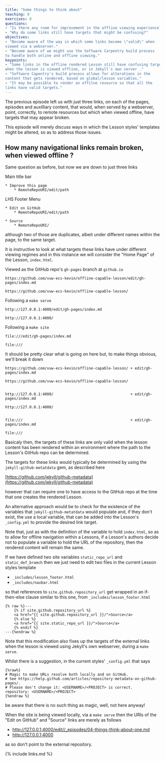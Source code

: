 ```yaml
---
title: "Some things to think about"
teaching: 0
exercises: 0
questions:
- "Is there any room for improvement in the offline viewing experience?"
- "Why do some links still have targets that might be confusing?"
objectives:
- "Become aware of the way in which some links become \"valid\" when
viewed via a webserver."
- "Become aware of we might use the Software Carpentry build process
to handle both online and offline viewing."
keypoints:
- "Some links in the offline rendered Lesson still have confusing targets
when the lesson is viewed offline, or in Jekyll's own server ."
- "Software Capentry's build process allows for alterations in the
content that gets rendered, based on global/lesson variables."
- "It may be possible to render an offilne resource so that all the
links have valid targets."
---
```


The previous  episode left us with just three links, on each of the pages,
episodes and auxilliary content, that would, when served by a webserver,
point, correctly, to remote resources but which when viewed offline, have
targets that may appear broken.  

This episode will merely discuss ways in which the Lesson styles'
templates might be altered, so as to address those issues.

## How many navigational links remain broken, when viewed offline ?

Same question as before, but now we are down to just three links

Main title bar
```
* Improve this page
    * RemoteRepoURI/edit/path
```


LHS Footer Menu
```
* Edit on GitHub
    * RemoteRepoURI/edit/path

* Source
    * RemoteRepoURI/
```
although two of those are duplicates, albeit under different names within
the page, to the same target.

It is instructive to look at what targets these links have under different
viewing regimes and in this instance we will consider the "Home Page" of
the Lesson, `index.html`.

Viewed as the GitHub repo's `gh-pages` branch at `github.io` 
```
https://github.com/vuw-ecs-kevin/offline-capable-lesson/edit/gh-pages/index.md

https://github.com/vuw-ecs-kevin/offline-capable-lesson/
```
Following a `make serve`
```
http://127.0.0.1:4000/edit/gh-pages/index.md

http://127.0.0.1:4000/
```
Following a `make site`
```
file:///edit/gh-pages/index.md

file:///
```

It should be pretty clear what is going on here but, to make things
obvious, we'll break it down

```
https://github.com/vuw-ecs-kevin/offline-capable-lesson/ + edit/gh-pages/index.md

https://github.com/vuw-ecs-kevin/offline-capable-lesson/


http://127.0.0.1:4000/                                   + edit/gh-pages/index.md

http://127.0.0.1:4000/


file:///                                                 + edit/gh-pages/index.md

file:///
```

Basicaly then, the targets of these links are only valid when the lesson
content has been rendered within an environment where the path to the
Lesson's GitHub repo can be determined.

The targets for these links would typically be determined by using the 
`jekyll-github-metatdata` gem, as described here

[https://github.com/jekyll/github-metadata](https://github.com/jekyll/github-metadata)

however that can require one to have access to the GitHub repo at the
time that one creates the rendered Lesson.

An alternative approach would be to check for the existence of the 
variables that `jekyll-github-metatdata` would populate and, if they
don't exist, the use a local variable, that can be added into the
Lesson's `_config.yml` to provide the desired link target.

Note that, just as with the definition of the variable to hold `index.html`,
so as to allow for offline navigation within a Lessons, if a Lesson's authors
decide not to populate a variable to hold the URL of the repository, then 
the rendered content will remain the same.

If we have defined two site variables `static_repo_url` and `static_def_bramch`
then we just need  to edit two files in the current Lesson styles template

- `_includes/lesson_footer.html`
- `_includes/navbar.html`

so that references to `site.github.repository_url` get wrapped in an
if-then-else clause similar to this one, from `_includes/lesson_footer.html`

```
{% raw %}---
    {% if site.github.repository_url %}
    <a href="{{ site.github.repository_url }}/">Source</a>
    {% else %}
    <a href="{{ site.static_repo_url }}/">Source</a>
    {% endif %}
---{%endraw %}
```

Note that this modification also fixes up the targets of the external links
when the lesson is viewed using Jekyll's own webserver, during a `make serve`.

Whilst there is a suggestion, in the current styles' `_config.yml` that says

```
{%raw%}
# Magic to make URLs resolve both locally and on GitHub.
# See https://help.github.com/articles/repository-metadata-on-github-pages/.
# Please don't change it: <USERNAME>/<PROJECT> is correct.
repository: <USERNAME>/<PROJECT>
{%endraw %}
```

be aware that there is no such thing as magic, well, not here anyway!

When the site is being viewed locally, via a `make serve` then the URIs of
the "Edit on GitHub" and "Source" links are merely as follows

- http://127.0.0.1:4000/edit//_episodes/04-things-think-about-one.md
- http://127.0.0.1:4000

as so don't point to the external repository.

{% include links.md %}

